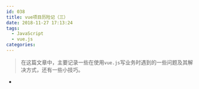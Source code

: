 ```yaml
---
id: 038
title: vue项目历险记（三）
date: 2018-11-27 17:13:24
tags:
  - JavaScript
  - vue.js
categories:
---
```


> 在这篇文章中，主要记录一些在使用`vue.js`写业务时遇到的一些问题及其解决方式，还有一些小技巧。

- 